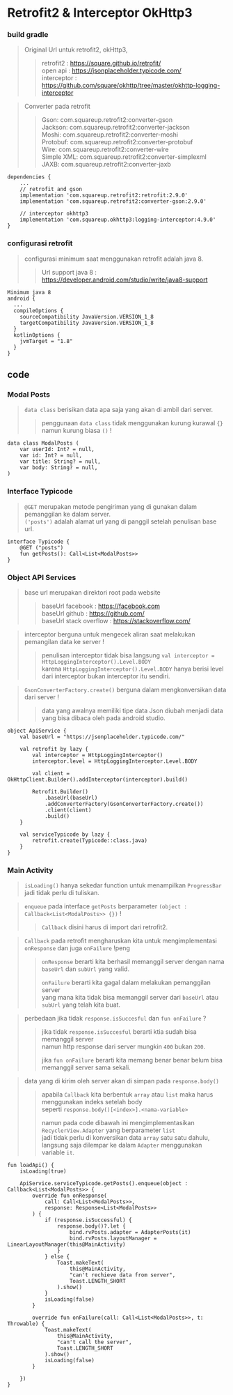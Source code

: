 # Retrofit2 & Interceptor OkHttp3

### build gradle
> Original Url untuk retrofit2, okHttp3,
>> retrofit2 : https://square.github.io/retrofit/ <br>
open api : https://jsonplaceholder.typicode.com/ <br>
interceptor : https://github.com/square/okhttp/tree/master/okhttp-logging-interceptor

> Converter pada retrofit
>> Gson: com.squareup.retrofit2:converter-gson <br> 
Jackson: com.squareup.retrofit2:converter-jackson <br>
Moshi: com.squareup.retrofit2:converter-moshi <br>
Protobuf: com.squareup.retrofit2:converter-protobuf <br>
Wire: com.squareup.retrofit2:converter-wire <br>
Simple XML: com.squareup.retrofit2:converter-simplexml <br>
JAXB: com.squareup.retrofit2:converter-jaxb <br>


```
dependencies {
    ...
    // retrofit and gson
    implementation 'com.squareup.retrofit2:retrofit:2.9.0'
    implementation 'com.squareup.retrofit2:converter-gson:2.9.0'

    // interceptor okhttp3
    implementation 'com.squareup.okhttp3:logging-interceptor:4.9.0'
}
```

### configurasi retrofit

> configurasi minimum saat menggunakan retrofit adalah java 8.
>> Url support java 8 : https://developer.android.com/studio/write/java8-support


```
Minimum java 8
android {
  ...
  compileOptions {
    sourceCompatibility JavaVersion.VERSION_1_8
    targetCompatibility JavaVersion.VERSION_1_8
  }
  kotlinOptions {
    jvmTarget = "1.8"
  }
}
```


## code

### Modal Posts

> `data class` berisikan data apa saja yang akan di ambil dari server. <br>
>> penggunaan `data class` tidak menggunakan kurung kurawal `{}` namun kurung biasa `()` !

```
data class ModalPosts (
    var userId: Int? = null,
    var id: Int? = null,
    var title: String? = null,
    var body: String? = null,
)
```

### Interface Typicode
> `@GET` merupakan metode pengiriman yang di gunakan dalam pemanggilan ke dalam server. <br>
`('posts')` adalah alamat url yang di panggil setelah penulisan base url.


```
interface Typicode {
    @GET ("posts")
    fun getPosts(): Call<List<ModalPosts>>
}
```


### Object API Services
> base url merupakan direktori root pada website 
>> baseUrl facebook : https://facebook.com <br>
baseUrl github : https://github.com/ <br>
baseUrl stack overflow : https://stackoverflow.com/

> interceptor berguna untuk mengecek aliran saat melakukan pemangilan data ke server !
>>penulisan interceptor tidak bisa langsung `val interceptor = HttpLoggingInterceptor().Level.BODY` <br>
karena `HttpLoggingInterceptor().Level.BODY` hanya berisi level dari interceptor bukan interceptor itu sendiri.

> `GsonConverterFactory.create()` berguna dalam mengkonversikan data dari server !
>> data yang awalnya memiliki tipe data Json diubah menjadi data yang bisa dibaca oleh pada android studio.

```
object ApiService {
    val baseUrl = "https://jsonplaceholder.typicode.com/"

    val retrofit by lazy {
        val interceptor = HttpLoggingInterceptor()
        interceptor.level = HttpLoggingInterceptor.Level.BODY

        val client = OkHttpClient.Builder().addInterceptor(interceptor).build()

        Retrofit.Builder()
            .baseUrl(baseUrl)
            .addConverterFactory(GsonConverterFactory.create())
            .client(client)
            .build()
    }

    val serviceTypicode by lazy {
        retrofit.create(Typicode::class.java)
    }
}
```

### Main Activity
> `isLoading()` hanya sekedar function untuk menampilkan `ProgressBar` jadi tidak perlu di tuliskan.

> `enqueue` pada interface `getPosts` berparameter `(object : Callback<List<ModalPosts>> {})` !
>> `Callback` disini harus di import dari retrofit2.


> `Callback` pada retrofit mengharuskan kita untuk mengimplementasi `onResponse` dan juga `onFailure` !peng
>> `onResponse` berarti kita berhasil memanggil server dengan nama `baseUrl` dan `subUrl` yang valid.
>>
>> `onFailure` berarti kita gagal dalam melakukan pemanggilan server <br> 
yang mana kita tidak bisa memanggil server dari `baseUrl` atau `subUrl` yang telah kita buat.

> perbedaan jika tidak `response.isSuccesful` dan `fun onFailure` ?
>> jika tidak `response.isSuccesful` berarti ktia sudah bisa memanggil server <br>namun http response dari server mungkin `400` bukan `200`.
>> 
>> jika `fun onFailure` berarti kita memang benar benar belum bisa memanggil server sama sekali.

> data yang di kirim oleh server akan di simpan pada `response.body()`
>> apabila `Callback` kita berbentuk `array` atau `list` maka harus menggunakan indeks setelah body <br> 
seperti `response.body()[<index>].<nama-variable>`
>>
>> namun pada code dibawah ini mengimplementasikan `RecyclerView.Adapter` yang berparameter `list`<br>
jadi tidak perlu di konversikan data `array` satu satu dahulu, langsung saja dilempar ke dalam `Adapter` menggunakan variable `it`.
```
fun loadApi() {
    isLoading(true)
    
    ApiService.serviceTypicode.getPosts().enqueue(object : Callback<List<ModalPosts>> {
        override fun onResponse(
            call: Call<List<ModalPosts>>,
            response: Response<List<ModalPosts>>
        ) {
            if (response.isSuccessful) {
                response.body()?.let {
                    bind.rvPosts.adapter = AdapterPosts(it)
                    bind.rvPosts.layoutManager = LinearLayoutManager(this@MainActivity)
                }
            } else {
                Toast.makeText(
                    this@MainActivity,
                    "can't rechieve data from server",
                    Toast.LENGTH_SHORT
                ).show()
            }
            isLoading(false)
        }

        override fun onFailure(call: Call<List<ModalPosts>>, t: Throwable) {
            Toast.makeText(
                this@MainActivity,
                "can't call the server",
                Toast.LENGTH_SHORT
            ).show()
            isLoading(false)
        }

    })
}
```

